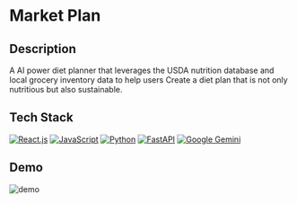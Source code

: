 # Market Plan

## Description

A AI power diet planner that leverages the USDA nutrition database and local grocery inventory data to help users 
Create a diet plan that is not only nutritious but also sustainable. 

## Tech Stack 
[![React.js](https://img.shields.io/badge/-ReactJs-61DAFB?logo=react&logoColor=white&style=for-the-badge)](React.js)
[![JavaScript](https://shields.io/badge/JavaScript-F7DF1E?logo=JavaScript&logoColor=000&style=flat-square)](JavaScript)
[![Python](https://img.shields.io/badge/-Python-3776AB?logo=python&logoColor=yellow&style=for-the-badge)](Python) 
[![FastAPI](https://img.shields.io/badge/FastAPI-005571?style=for-the-badge&logo=fastapi)](FastAPI)
[![Google Gemini](https://img.shields.io/badge/Google%20Gemini-886FBF?logo=googlegemini&logoColor=fff&style=for-the-badge)](https://gemini.google.com/)



## Demo 

![demo](https://github.com/user-attachments/assets/2159daa8-7a68-4e46-80a3-2e37905c70bc)
